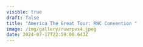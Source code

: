 ```yaml
---
visible: true
draft: false
title: "America The Great Tour: RNC Convention "
image: /img/gallery/ruwrpvx4.jpeg
date: 2024-07-17T22:59:00.643Z
---
```

